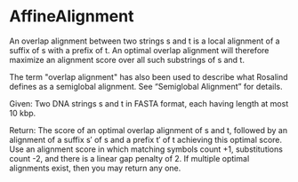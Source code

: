 # AffineAlignment
An overlap alignment between two strings s and t is a local alignment of a suffix of s with a prefix of t. An optimal overlap alignment will therefore maximize an alignment score over all such substrings of s and t.

The term "overlap alignment" has also been used to describe what Rosalind defines as a semiglobal alignment. See “Semiglobal Alignment” for details.

Given: Two DNA strings s and t in FASTA format, each having length at most 10 kbp.

Return: The score of an optimal overlap alignment of s and t, followed by an alignment of a suffix s′ of s and a prefix t′ of t achieving this optimal score. Use an alignment score in which matching symbols count +1, substitutions count -2, and there is a linear gap penalty of 2. If multiple optimal alignments exist, then you may return any one.
